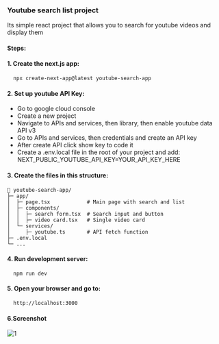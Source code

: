 ### Youtube search list project

Its simple react project that allows you to search for youtube videos and display them

#### Steps:

#### 1. Create the next.js app:
      npx create-next-app@latest youtube-search-app

#### 2. Set up youtube API Key:
   - Go to google cloud console<br>
   - Create a new project<br>
   - Navigate to APIs and services, then library, then enable youtube data API v3<br>
   - Go to APIs and services, then credentials and create an API key<br>
   - After create API click show key to code it<br>
   - Create a .env.local file in the root of your project and add: NEXT_PUBLIC_YOUTUBE_API_KEY=YOUR_API_KEY_HERE

#### 3. Create the files in this structure:
```
📁 youtube-search-app/
├─ app/
│  ├─ page.tsx            # Main page with search and list
│  ├─ components/
│  │  ├─ search form.tsx  # Search input and button
│  │  ├─ video card.tsx   # Single video card
│  └─ services/
│     ├─ youtube.ts       # API fetch function
├─ .env.local
└─ ...
```

#### 4. Run development server:
      npm run dev
  
#### 5. Open your browser and go to:
      http://localhost:3000

#### 6.Screenshot
![1](https://private-user-images.githubusercontent.com/121627103/493388476-4a2f4117-3018-4e1b-96d6-e49dce03bd7b.png?jwt=eyJ0eXAiOiJKV1QiLCJhbGciOiJIUzI1NiJ9.eyJpc3MiOiJnaXRodWIuY29tIiwiYXVkIjoicmF3LmdpdGh1YnVzZXJjb250ZW50LmNvbSIsImtleSI6ImtleTUiLCJleHAiOjE3NTg3MjM2NzcsIm5iZiI6MTc1ODcyMzM3NywicGF0aCI6Ii8xMjE2MjcxMDMvNDkzMzg4NDc2LTRhMmY0MTE3LTMwMTgtNGUxYi05NmQ2LWU0OWRjZTAzYmQ3Yi5wbmc_WC1BbXotQWxnb3JpdGhtPUFXUzQtSE1BQy1TSEEyNTYmWC1BbXotQ3JlZGVudGlhbD1BS0lBVkNPRFlMU0E1M1BRSzRaQSUyRjIwMjUwOTI0JTJGdXMtZWFzdC0xJTJGczMlMkZhd3M0X3JlcXVlc3QmWC1BbXotRGF0ZT0yMDI1MDkyNFQxNDE2MTdaJlgtQW16LUV4cGlyZXM9MzAwJlgtQW16LVNpZ25hdHVyZT04MjFlOWZjOTY1MDg1OGNlYTIyMjBiNWI1NzQxMWQ0YzlmNDdhMGZhZGNkNDJmNDczNjI0NWQxYjI2N2ZjNDUzJlgtQW16LVNpZ25lZEhlYWRlcnM9aG9zdCJ9.JnNrxbAvdTP8X2h1p1CuHN05ZJr9VBeGCDIYuDkeUfM)
